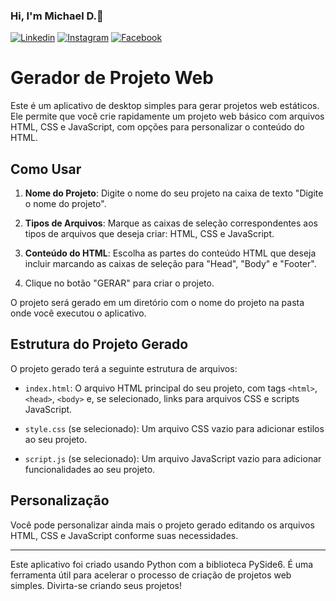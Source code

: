 ### Hi, I'm Michael D.🤙

[![Linkedin](https://img.shields.io/badge/LinkedIn-0077B5?style=for-the-badge&logo=linkedin&logoColor=white)](https://www.linkedin.com/in/michael-douglas-640a11180/)
[![Instagram](https://img.shields.io/badge/Instagram-E4405F?style=for-the-badge&logo=instagram&logoColor=white)](https://www.instagram.com/michael.douglaspdl/)
[![Facebook](https://img.shields.io/badge/Facebook-1877F2?style=for-the-badge&logo=facebook&logoColor=white)](https://web.facebook.com/MikeeD.Cloud9/)

# Gerador de Projeto Web

Este é um aplicativo de desktop simples para gerar projetos web estáticos. Ele permite que você crie rapidamente um projeto web básico com arquivos HTML, CSS e JavaScript, com opções para personalizar o conteúdo do HTML.

## Como Usar

1. **Nome do Projeto**: Digite o nome do seu projeto na caixa de texto "Digite o nome do projeto".

2. **Tipos de Arquivos**: Marque as caixas de seleção correspondentes aos tipos de arquivos que deseja criar: HTML, CSS e JavaScript.

3. **Conteúdo do HTML**: Escolha as partes do conteúdo HTML que deseja incluir marcando as caixas de seleção para "Head", "Body" e "Footer".

4. Clique no botão "GERAR" para criar o projeto.

O projeto será gerado em um diretório com o nome do projeto na pasta onde você executou o aplicativo.

## Estrutura do Projeto Gerado

O projeto gerado terá a seguinte estrutura de arquivos:

- `index.html`: O arquivo HTML principal do seu projeto, com tags `<html>`, `<head>`, `<body>` e, se selecionado, links para arquivos CSS e scripts JavaScript.

- `style.css` (se selecionado): Um arquivo CSS vazio para adicionar estilos ao seu projeto.

- `script.js` (se selecionado): Um arquivo JavaScript vazio para adicionar funcionalidades ao seu projeto.

## Personalização

Você pode personalizar ainda mais o projeto gerado editando os arquivos HTML, CSS e JavaScript conforme suas necessidades.

---

Este aplicativo foi criado usando Python com a biblioteca PySide6. É uma ferramenta útil para acelerar o processo de criação de projetos web simples. Divirta-se criando seus projetos!
